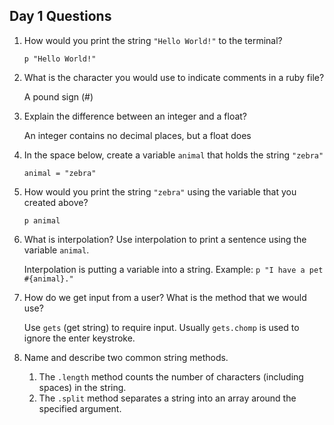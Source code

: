 ## Day 1 Questions

1. How would you print the string `"Hello World!"` to the terminal?

    `p "Hello World!"`

1. What is the character you would use to indicate comments in a ruby file?

    A pound sign (#)

1. Explain the difference between an integer and a float?

    An integer contains no decimal places, but a float does

1. In the space below, create a variable `animal` that holds the string `"zebra"`

    `animal = "zebra"`

1. How would you print the string `"zebra"` using the variable that you created above?

    `p animal`

1. What is interpolation? Use interpolation to print a sentence using the variable `animal`.

    Interpolation is putting a variable into a string. Example: `p "I have a pet #{animal}."`

1. How do we get input from a user? What is the method that we would use?

    Use `gets` (get string) to require input. Usually `gets.chomp` is used to ignore the enter keystroke.

1. Name and describe two common string methods.

    1. The `.length` method counts the number of characters (including spaces) in the string.
    1. The `.split` method separates a string into an array around the specified argument.

